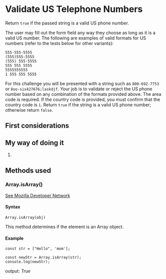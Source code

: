 # Validate US Telephone Numbers

Return `true` if the passed string is a valid US phone number.

The user may fill out the form field any way they choose as long as it is a
valid US number. The following are examples of valid formats for US numbers
(refer to the tests below for other variants):

```
555-555-5555
(555)555-5555
(555) 555-5555
555 555 5555
5555555555
1 555 555 5555
```

For this challenge you will be presented with a string such as `800-692-7753` or
`8oo-six427676;laskdjf`. Your job is to validate or reject the US phone number
based on any combination of the formats provided above. The area code is required.
If the country code is provided, you must confirm that the country code is `1`.
Return `true` if the string is a valid US phone number; otherwise return `false`.

## First considerations



## My way of doing it

1.


## Methods used
### Array.isArray()

[See Mozilla Developer Network](https://developer.mozilla.org/en-US/docs/Web/JavaScript/Reference/Global_Objects/Array/isArray)

#### Syntax
`Array.isArray(obj)`

This method determines if the element is an Array object.

#### Example
```
const str = ["Hello", 'mom'];

const newStr = Array.isArray(str);
console.log(newStr);

```
output: *True*
